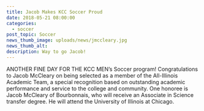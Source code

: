 ```yaml
---
title: Jacob Makes KCC Soccer Proud
date: 2018-05-21 08:00:00
categories:
  - soccer
post_topic: Soccer
news_thumb_image: uploads/news/jmccleary.jpg
news_thumb_alt:
description: Way to go Jacob!
---
```


ANOTHER FINE DAY FOR THE KCC MEN’s Soccer program! Congratulations to Jacob McCleary on being selected as a member of the All-Illinois Academic Team, a special recognition based on outstanding academic performance and service to the college and community. One honoree is Jacob McCleary of Bourbonnais, who will receive an Associate in Science transfer degree. He will attend the University of Illinois at Chicago.
